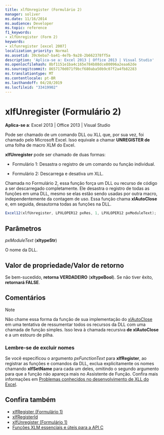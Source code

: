 ```yaml
---
title: xlfUnregister (Formulário 2)
manager: soliver
ms.date: 11/16/2014
ms.audience: Developer
ms.topic: reference
f1_keywords:
- xlfUnregister (Form 2)
keywords:
- xlfunregister [excel 2007]
localization_priority: Normal
ms.assetid: 39c6eba7-ba41-4e7b-9a28-2b662378ff5a
description: 'Aplica-se a: Excel 2013 | Office 2013 | Visual Studio'
ms.openlocfilehash: 8bf1151e1ba4c165e784b88dce80096a2eaa62de
ms.sourcegitcommit: 8657170d071f9bcf680aba50b9c07f2a4fb82283
ms.translationtype: MT
ms.contentlocale: pt-BR
ms.lasthandoff: 04/28/2019
ms.locfileid: "33419902"
---
```

# <a name="xlfunregister-form-2"></a>xlfUnregister (Formulário 2)

**Aplica-se a**: Excel 2013 | Office 2013 | Visual Studio 
  
Pode ser chamado de um comando DLL ou XLL que, por sua vez, foi chamado pelo Microsoft Excel. Isso equivale a chamar **UNREGISTER de** uma folha de macro XLM do Excel. 
  
**xlfUnregister** pode ser chamado de duas formas: 
  
- Formulário 1: Desastra o registro de um comando ou função individual.
    
- Formulário 2: Descarrega e desativa um XLL.
    
Chamada no Formulário 2, essa função força um DLL ou recurso de código a ser descarregado completamente. Ele desastra o registro de todas as funções em uma DLL, mesmo se elas estão sendo usadas por outra macro, independentemente da contagem de uso. Essa função chama **xlAutoClose** e, em seguida, desautorna todas as funções na DLL.
  
```cs
Excel12(xlfUnregister, LPXLOPER12 pxRes, 1, LPXLOPER12 pxModuleText);
```

## <a name="parameters"></a>Parâmetros

_pxModuleText_ (**xltypeStr**)
  
O nome da DLL.
  
## <a name="property-valuereturn-value"></a>Valor de propriedade/Valor de retorno

Se bem-sucedido, **retorna VERDADEIRO** (**xltypeBool**). Se não tiver êxito, **retornará FALSE**.
  
## <a name="remarks"></a>Comentários

> [!NOTE] 
> Não chame essa forma da função de sua implementação do [xlAutoClose](xlautoclose.md) em uma tentativa de ressumentar todos os recursos da DLL com uma chamada de função simples. Isso leva à chamada recursiva **de xlAutoClose** e a um estouro de pilha. 
  
### <a name="remember-to-delete-names"></a>Lembre-se de excluir nomes

Se você especificou o argumento  _pxFunctionText_ para **xlfRegister**, ao registrar as funções e comandos da DLL, exclua explicitamente os nomes chamando **xlfSetName** para cada um deles, omitindo o segundo argumento para que a função não apareça mais no Assistente de Função. Confira mais informações em [Problemas conhecidos no desenvolvimento de XLL do Excel](known-issues-in-excel-xll-development.md).
  
## <a name="see-also"></a>Confira também

- [xlfRegister (Formulário 1)](xlfregister-form-1.md)
- [xlfRegisterId](xlfregisterid.md)
- [xlfUnregister (Formulário 1)](xlfunregister-form-1.md)
- [Funções XLM essenciais e úteis para a API C](essential-and-useful-c-api-xlm-functions.md)


